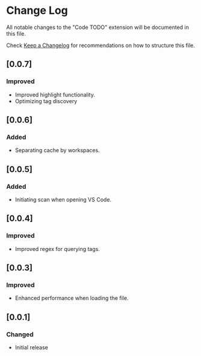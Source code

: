 # Change Log

All notable changes to the "Code TODO" extension will be documented in this file.

Check [Keep a Changelog](http://keepachangelog.com/) for recommendations on how to structure this file.

## [0.0.7]

### Improved

- Improved highlight functionality.
- Optimizing tag discovery

## [0.0.6]

### Added

- Separating cache by workspaces.

## [0.0.5]

### Added

- Initiating scan when opening VS Code.

## [0.0.4]

### Improved

- Improved regex for querying tags.

## [0.0.3]

### Improved

- Enhanced performance when loading the file.

## [0.0.1]

### Changed

- Initial release
